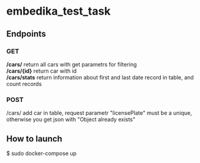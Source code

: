 # embedika_test_task

## Endpoints

### GET  
 **/cars/** return all cars with get parametrs for filtering  
 **/cars/{id}** return car with id  
 **/cars/stats** return information about first and last date record in table, and count records  
 
### POST  
/cars/ add car in table, request parametr "licensePlate" must be a unique, otherwise you get json with "Object already exists"  
 
## How to launch
$ sudo docker-compose up
